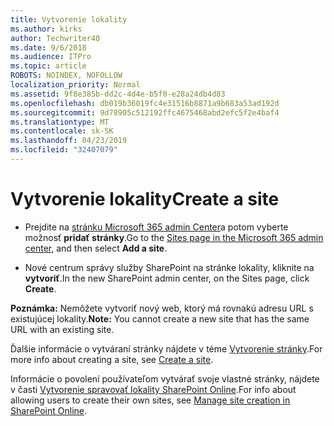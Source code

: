```yaml
---
title: Vytvorenie lokality
ms.author: kirks
author: Techwriter40
ms.date: 9/6/2018
ms.audience: ITPro
ms.topic: article
ROBOTS: NOINDEX, NOFOLLOW
localization_priority: Normal
ms.assetid: 9f8e385b-dd2c-4d4e-b5f0-e28a24db4d83
ms.openlocfilehash: db019b36019fc4e31516b8871a9b683a53ad192d
ms.sourcegitcommit: 9d78905c512192ffc4675468abd2efc5f2e4baf4
ms.translationtype: MT
ms.contentlocale: sk-SK
ms.lasthandoff: 04/23/2019
ms.locfileid: "32407079"
---
```

# <a name="create-a-site"></a><span data-ttu-id="6a545-102">Vytvorenie lokality</span><span class="sxs-lookup"><span data-stu-id="6a545-102">Create a site</span></span>

- <span data-ttu-id="6a545-103">Prejdite na [stránku Microsoft 365 admin Center](https://portal.office.com/adminportal/home#/SitesList)a potom vyberte možnosť **pridať stránky**.</span><span class="sxs-lookup"><span data-stu-id="6a545-103">Go to the [Sites page in the Microsoft 365 admin center](https://portal.office.com/adminportal/home#/SitesList), and then select **Add a site**.</span></span> 
    
- <span data-ttu-id="6a545-104">Nové centrum správy služby SharePoint na stránke lokality, kliknite na **vytvoriť**.</span><span class="sxs-lookup"><span data-stu-id="6a545-104">In the new SharePoint admin center, on the Sites page, click **Create**.</span></span> 
    
 <span data-ttu-id="6a545-105">**Poznámka:** Nemôžete vytvoriť nový web, ktorý má rovnakú adresu URL s existujúcej lokality.</span><span class="sxs-lookup"><span data-stu-id="6a545-105">**Note:** You cannot create a new site that has the same URL with an existing site.</span></span> 
  
<span data-ttu-id="6a545-106">Ďalšie informácie o vytváraní stránky nájdete v téme [Vytvorenie stránky](https://go.microsoft.com/fwlink/?linkid=866295).</span><span class="sxs-lookup"><span data-stu-id="6a545-106">For more info about creating a site, see [Create a site](https://go.microsoft.com/fwlink/?linkid=866295).</span></span>
  
<span data-ttu-id="6a545-107">Informácie o povolení používateľom vytvárať svoje vlastné stránky, nájdete v časti [Vytvorenie spravovať lokality SharePoint Online](https://go.microsoft.com/fwlink/?linkid=866296).</span><span class="sxs-lookup"><span data-stu-id="6a545-107">For info about allowing users to create their own sites, see [Manage site creation in SharePoint Online](https://go.microsoft.com/fwlink/?linkid=866296).</span></span>
  


